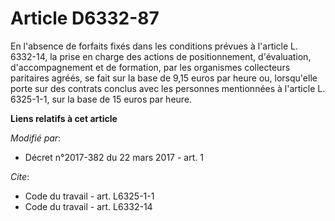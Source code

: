 # Article D6332-87

En l'absence de forfaits fixés dans les conditions prévues à l'article L. 6332-14, la prise en charge des actions de
positionnement, d'évaluation, d'accompagnement et de formation, par les organismes collecteurs paritaires agréés, se fait sur
la base de 9,15 euros par heure ou, lorsqu'elle porte sur des contrats conclus avec les personnes mentionnées à l'article L.
6325-1-1, sur la base de 15 euros par heure.

**Liens relatifs à cet article**

_Modifié par_:

  - Décret n°2017-382 du 22 mars 2017 - art. 1

_Cite_:

  - Code du travail - art. L6325-1-1
  - Code du travail - art. L6332-14
